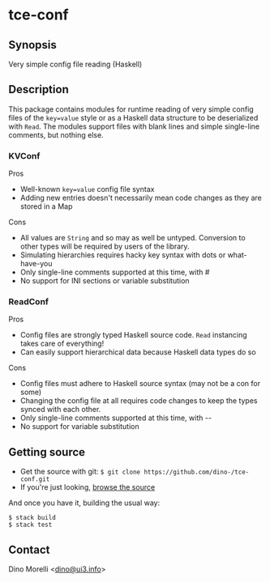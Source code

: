 # tce-conf


## Synopsis

Very simple config file reading (Haskell)


## Description

This package contains modules for runtime reading of very simple
config files of the `key=value` style or as a Haskell data structure
to be deserialized with `Read`. The modules support files with
blank lines and simple single-line comments, but nothing else.

### KVConf

Pros

- Well-known `key=value` config file syntax
- Adding new entries doesn't necessarily mean code changes as they
  are stored in a Map

Cons

- All values are `String` and so may as well be untyped. Conversion
  to other types will be required by users of the library.
- Simulating hierarchies requires hacky key syntax with dots or
  what-have-you
- Only single-line comments supported at this time, with #
- No support for INI sections or variable substitution


### ReadConf

Pros

- Config files are strongly typed Haskell source code. `Read`
  instancing takes care of everything!
- Can easily support hierarchical data because Haskell data types
  do so

Cons

- Config files must adhere to Haskell source syntax (may not be a
  con for some)
- Changing the config file at all requires code changes to keep
  the types synced with each other.
- Only single-line comments supported at this time, with --
- No support for variable substitution


## Getting source

- Get the source with git: `$ git clone https://github.com/dino-/tce-conf.git`
- If you're just looking, [browse the source](https://github.com/dino-/tce-conf)

And once you have it, building the usual way:

    $ stack build
    $ stack test


## Contact

Dino Morelli <[dino@ui3.info](mailto:dino@ui3.info)>
